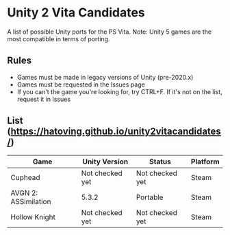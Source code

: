 # Unity 2 Vita Candidates
A list of possible Unity ports for the PS Vita.
Note: Unity 5 games are the most compatible in terms of porting.

## Rules
- Games must be made in legacy versions of Unity (pre-2020.x)
- Games must be requested in the Issues page
- If you can't the game you're looking for, try CTRL+F. If it's not on the list, request it in Issues

## List (https://hatoving.github.io/unity2vitacandidates/)

| Game                 | Unity Version    | Status              | Platform       |
|----------------------|------------------|---------------------|----------------|
| Cuphead              | Not checked yet  | Not checked yet     | Steam          |
| AVGN 2: ASSimilation | 5.3.2            | Portable            | Steam          |
| Hollow Knight        | Not checked yet  | Not checked yet     | Steam          |
